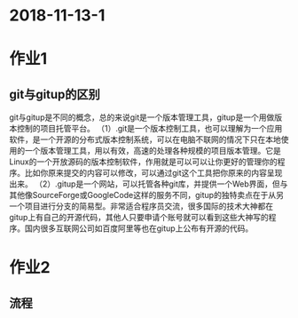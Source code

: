 # 2018-11-13-1
# 作业1
## git与gitup的区别
git与gitup是不同的概念，总的来说git是一个版本管理工具，gitup是一个用做版本控制的项目托管平台。
（1）.git是一个版本控制工具，也可以理解为一个应用软件，是一个开源的分布式版本控制系统，可以在电脑不联网的情况下只在本地使用的一个版本管理工具，用以有效，高速的处理各种规模的项目版本管理。它是Linux的一个开放源码的版本控制软件，作用就是可以可以让你更好的管理你的程序。比如你原来提交的内容可以修改，可以通过git这个工具把你原来的内容呈现出来。
（2）.gitup是一个网站，可以托管各种git库，并提供一个Web界面，但与其他像SourceForge或GoogleCode这样的服务不同，gitup的独特卖点在于从另一个项目进行分支的简易型。非常适合程序员交流，很多国际的技术大神都在gitup上有自己的开源代码，其他人只要申请个账号就可以看到这些大神写的程序。国内很多互联网公司如百度阿里等也在gitup上公布有开源的代码。
# 作业2
## 流程
